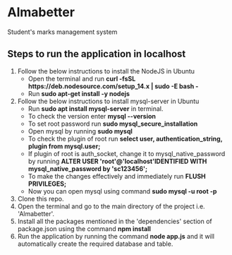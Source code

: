 # Almabetter
Student's marks management system

## Steps to run the application in localhost
1. Follow the below instructions to install the NodeJS in Ubuntu
   - Open the terminal and run **curl -fsSL https://<span></span>deb.nodesource.com/setup_14.x | sudo -E bash -**
   - Run **sudo apt-get install -y nodejs**
2. Follow the below instructions to install mysql-server in Ubuntu
   - Run **sudo apt install mysql-server** in terminal.
   - To check the version enter **mysql --version**
   - To set root password run **sudo mysql_secure_installation**
   - Open mysql by running **sudo mysql**
   - To check the plugin of root run **select user, authentication_string, plugin from mysql.user;**
   - If plugin of root is auth_socket, change it to mysql_native_password by running **ALTER USER 'root'@'localhost'IDENTIFIED WITH mysql_native_password by 'sc123456';**
   - To make the changes effectively and immediately run **FLUSH PRIVILEGES;**
   - Now you can open mysql using command **sudo mysql -u root -p**
3. Clone this repo.<br>
4. Open the terminal and go to the main directory of the project i.e. 'Almabetter'.<br>
5. Install all the packages mentioned in the 'dependencies' section of package.json using the command **npm install** <br>
6. Run the application by running the command **node app.js** and it will automatically create the required database and table.<br>
